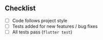 ## Checklist
- [ ] Code follows project style
- [ ] Tests added for new features / bug fixes
- [ ] All tests pass (`flutter test`)
